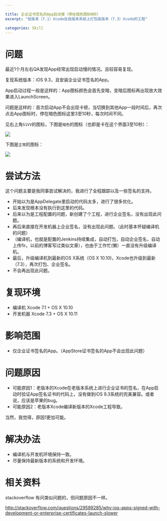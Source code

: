```yaml
---

title: 企业证书签名的App启动慢（停在暗色图标N秒）
excerpt: "低版本（7.1）Xcode在低版本系统上打包高版本（7.3）Xcode的工程"

categories: Skill
---
```






# 问题

最近1个月左右QA发现App经常出现启动慢的情况。且较容易复现。

复现系统版本：iOS 9.3，且安装企业证书签名的App。

App启动过程一般是这样的：App图标颜色会首先变暗，变暗后图标再出现放大效果进入LaunchScreen。

问题是这样的：首次启动App不会出现卡顿，当切换到其他App一段时间后，再次点击App图标时，停在暗色图标这里3至10秒，每次时间不同。

见右上角`51VV`的图标，下图是`暗色`的图标（也即是卡在这个界面3至10秒）：


![](https://everettjf.github.io/stuff/image/darkicon.PNG)

下图是`正常`的图标：

![](https://everettjf.github.io/stuff/image/darkicon0.PNG)



# 尝试方法

这个问题主要是我同事尝试解决的，我进行了全程跟踪以及一些签名的支持。

- 开始以为是AppDelegate里启动的代码太多，进行了很多优化。
- 后来发现根本没有执行到这里的代码。
- 后来以为是工程配置的问题，新创建了个工程，进行企业签名，没有出现此问题。
- 再后来直接在开发机器上企业签名，没有出现此问题。（此时基本怀疑编译机的问题）
- （编译机，也就是配置的Jenkins持续集成，自动打包，自动企业签名，自动上传fir。以前的博客写过类似文章），也由于工作忙(懒）一直没有升级编译机。
- 最后，升级编译机到最新的OS X系统（OS X 10.10)，Xcode也升级到最新（7.3），再次打包、企业签名。
- 不会再出现此问题。

# 复现环境

- 编译机 Xcode 7.1 + OS X 10.10
- 开发机器 Xcode 7.3 + OS X 10.11

# 影响范围

- 仅企业证书签名的App。（AppStore证书签名的App不会出现此问题）

# 问题原因

- 可能原因1：老版本的Xcode在老版本系统上进行企业证书的签名，在App启动时验证App签名证书的代码上，没有做到iOS 9.3系统的完美兼容。或者说，应该是苹果的bug。
- 可能原因2：老版本Xcode编译新版本的Xcode工程导致。

当然，我觉得，原因1更加可能。


# 解决办法

- 编译机与开发机环境保持一致。
- 尽量保持最新版本的系统和开发环境。

# 相关资料

stackoverflow 有问类似问题的，但问题原因不一样。

http://stackoverflow.com/questions/29589285/why-ios-apps-signed-with-development-or-enterprise-certificates-launch-slower

